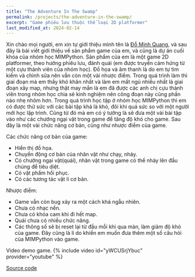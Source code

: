 ```yaml
---
title: "The Adventure In The Swamp"
permalink: /projects/the-adventure-in-the-swamp/
excerpt: "Game phiêu lưu thuộc thể loại 2D platformer"
last_modified_at: 2024-02-14
---
```


Xin chào mọi người, em xin tự giới thiệu mình tên là [Đỗ Minh Quang](https://github.com/mquangdo), và sau đây là bài viết giới thiệu về sản phẩm game của em, và cũng là dự án cuối khóa của nhóm học MIMPython. Sản phẩm của em là một game 2D platformer, theo hướng phiêu lưu, đánh quái (em được truyền cảm hứng từ một cựu thành viên của nhóm học). Đồ họa và âm thanh là do em tự tìm kiếm và chỉnh sửa nên vẫn còn một vài nhược điểm. Trong quá trình làm thì giai đoạn mà em thấy khó khăn nhất và làm em mất ngủ nhiều nhất là giai đoạn xây map, nhưng thật may mắn là em đã được các anh chị cựu thành viên trong nhóm học chia sẻ kinh nghiệm nên công đoạn này cũng phần nào nhẹ nhõm hơn. Trong quá trình học tập ở nhóm học MIMPython thì em có được thử sức với các bài tập khá là khó, đôi khi quá sức so với một người mới học lập trình. Cũng từ đó mà em có ý tưởng là sẽ đưa một vài bài tập vào như các chướng ngại vật trong game để tăng độ khó cho game. Sau đây là một vài chức năng cơ bản, cũng như nhược điểm của game.

Các chức năng cơ bản của game:

- Hiển thị đồ họa.
- Chuyển động cơ bản của nhân vật như chạy, nhảy.
- Có chướng ngại vật(quái), nhân vật trong game có thể nhảy lên đầu chúng để tiêu diệt.
- Có vật phẩm hồi phục.
- Có các tương tác vật lí cơ bản.

Nhược điểm:

- Game vẫn còn bug xảy ra một cách khá ngẫu nhiên.
- Chưa có nhạc nền.
- Chưa có khóa cam khi đi hết map.
- Quái chưa có nhiều chức năng.
- Các thông số sẽ bị reset lại từ đầu mỗi khi qua màn, làm giảm độ khó của game. Đây cũng là lí do khiến em muốn đưa thêm một số câu hỏi của MIMPython vào game.

Video demo game.
{% include video id="yWCUSrjYbuc" provider="youtube" %}

[Source code](https://github.com/mquangdo/PygameProject-TheAdventureInTheSwamp)
